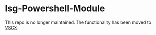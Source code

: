 # Isg-Powershell-Module

This repo is no longer maintained. The functionality has been moved to [VSCX](http://github.com/crmckenzie/psundle-vscx).
